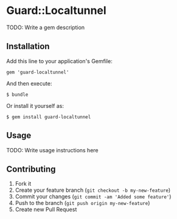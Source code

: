# Guard::Localtunnel

TODO: Write a gem description

## Installation

Add this line to your application's Gemfile:

    gem 'guard-localtunnel'

And then execute:

    $ bundle

Or install it yourself as:

    $ gem install guard-localtunnel

## Usage

TODO: Write usage instructions here

## Contributing

1. Fork it
2. Create your feature branch (`git checkout -b my-new-feature`)
3. Commit your changes (`git commit -am 'Added some feature'`)
4. Push to the branch (`git push origin my-new-feature`)
5. Create new Pull Request
